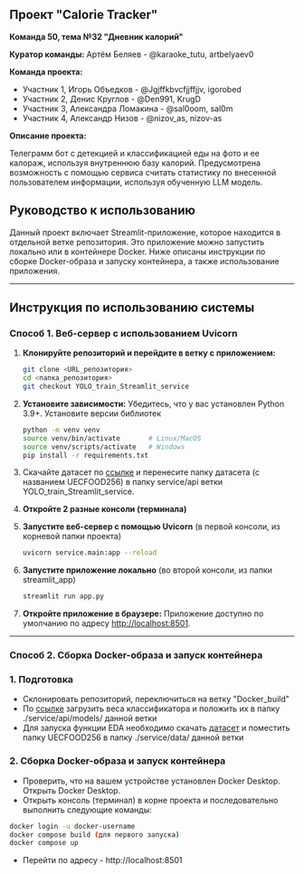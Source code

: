 ## Проект "Calorie Tracker" 
**Команда 50, тема №32 "Дневник калорий"**

**Куратор команды:** Артём Беляев - @karaoke_tutu, artbelyaev0

**Команда проекта:**
- Участник 1, Игорь Объедков - @Jgjffkbvcfjjffjjv, igorobed
- Участник 2, Денис Круглов - @Den991, KrugD
- Участник 3, Александра Ломакина - @sal0oom, sal0m
- Участник 4, Александр Низов - @nizov_as, nizov-as

**Описание проекта:**

Телеграмм бот с детекцией и классификацией еды на фото и ее калораж, используя внутреннюю базу калорий. Предусмотрена возможность с помощью сервиса считать статистику по внесенной пользователем информации, используя обученную LLM модель.

## Руководство к использованию
Данный проект включает Streamlit-приложение, которое находится в отдельной ветке репозитория. Это приложение можно запустить локально или в контейнере Docker. Ниже описаны инструкции по сборке Docker-образа и запуску контейнера, а также использование приложения.

---

## Инструкция по использованию системы

### Способ 1. Веб-сервер с использованием Uvicorn

1. **Клонируйте репозиторий и перейдите в ветку с приложением:**
   ```bash
   git clone <URL_репозитория>
   cd <папка_репозитория>
   git checkout YOLO_train_Streamlit_service
   ```

2. **Установите зависимости:**
   Убедитесь, что у вас установлен Python 3.9+. Установите версии библиотек
   ```bash
   python -m venv venv
   source venv/bin/activate       # Linux/MacOS
   source venv/scripts/activate   # Windows
   pip install -r requirements.txt
   ```

3. Скачайте датасет по [ссылке](http://foodcam.mobi/dataset256.html) и перенесите папку датасета (с названием UECFOOD256) в папку service/api ветки YOLO_train_Streamlit_service. 

4. **Откройте 2 разные консоли (терминала)**

5. **Запустите веб-сервер с помощью Uvicorn** (в первой консоли, из корневой папки проекта)
   ```bash
   uvicorn service.main:app --reload
   ```

6. **Запустите приложение локально** (во второй консоли, из папки streamlit_app)
   ```bash
   streamlit run app.py
   ```

7. **Откройте приложение в браузере:**
   Приложение доступно по умолчанию по адресу [http://localhost:8501](http://localhost:8501).

---

### Способ 2. Сборка Docker-образа и запуск контейнера

### 1. **Подготовка**

* Склонировать репозиторий, переключиться на ветку "Docker_build"
* По [ссылке](https://drive.google.com/file/d/1N4Qy6LwOzENtHG8QdCQbBKlpSDVbCjZL/view?usp=sharing) загрузить веса классификатора и положить их в папку ./service/api/models/ данной ветки
* Для запуска функции EDA необходимо скачать [датасет](http://foodcam.mobi/dataset256.zip) и поместить папку UECFOOD256 в папку ./service/data/ данной ветки

### 2. **Сборка Docker-образа и запуск контейнера**

* Проверить, что на вашем устройстве установлен Docker Desktop. Открыть Docker Desktop.
* Открыть консоль (терминал) в корне проекта и последовательно выполнить следующие команды:
```bash
docker login -u docker-username
docker compose build (для первого запуска)
docker compose up
```
* Перейти по адресу - http://localhost:8501


